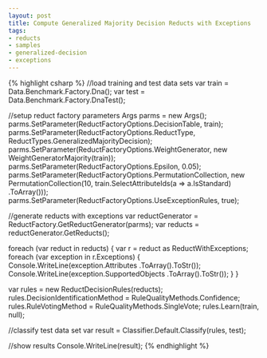```yaml
---
layout: post
title: Compute Generalized Majority Decision Reducts with Exceptions
tags: 
- reducts
- samples
- generalized-decision
- exceptions
---
```


{% highlight csharp %}
//load training and test data sets
var train = Data.Benchmark.Factory.Dna();
var test = Data.Benchmark.Factory.DnaTest();

//setup reduct factory parameters
Args parms = new Args();
parms.SetParameter(ReductFactoryOptions.DecisionTable, train);
parms.SetParameter(ReductFactoryOptions.ReductType,
	ReductTypes.GeneralizedMajorityDecision);
parms.SetParameter(ReductFactoryOptions.WeightGenerator,
	new WeightGeneratorMajority(train));
parms.SetParameter(ReductFactoryOptions.Epsilon, 0.05);
parms.SetParameter(ReductFactoryOptions.PermutationCollection,
	new PermutationCollection(10,
		train.SelectAttributeIds(a => a.IsStandard)
			.ToArray()));
parms.SetParameter(ReductFactoryOptions.UseExceptionRules, true);

//generate reducts with exceptions
var reductGenerator = ReductFactory.GetReductGenerator(parms);
var reducts = reductGenerator.GetReducts();

foreach (var reduct in reducts) {
	var r = reduct as ReductWithExceptions;
	foreach (var exception in r.Exceptions) {
		Console.WriteLine(exception.Attributes
			.ToArray().ToStr());
		Console.WriteLine(exception.SupportedObjects
			.ToArray().ToStr());
	}
}

var rules = new ReductDecisionRules(reducts);
rules.DecisionIdentificationMethod
	= RuleQualityMethods.Confidence;
rules.RuleVotingMethod = RuleQualityMethods.SingleVote;
rules.Learn(train, null);

//classify test data set
var result = Classifier.Default.Classify(rules, test);

//show results
Console.WriteLine(result);
{% endhighlight %}